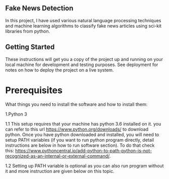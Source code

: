 ## Fake News Detection

In this project, I have used various natural language processing techniques and machine learning algorithms to classify fake news articles using sci-kit libraries from python.


## Getting Started

These instructions will get you a copy of the project up and running on your local machine for development and testing purposes. See deployment for notes on how to deploy the project on a live system.

# Prerequisites

What things you need to install the software and how to install them:

1.Python 3


1.1 This setup requires that your machine has python 3.6 installed on it. you can refer to this url https://www.python.org/downloads/ to download python. Once you have python downloaded and installed, you will need to setup PATH variables (if you want to run python program directly, detail instructions are below in how to run software section). To do that check this: https://www.pythoncentral.io/add-python-to-path-python-is-not-recognized-as-an-internal-or-external-command/.
    
1.2 Setting up PATH variable is optional as you can also run program without it and more instruction are given below on this topic.

